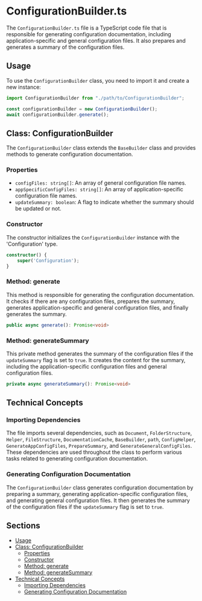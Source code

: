 # ConfigurationBuilder.ts

The `ConfigurationBuilder.ts` file is a TypeScript code file that is responsible for generating configuration documentation, including application-specific and general configuration files. It also prepares and generates a summary of the configuration files.

## Usage

To use the `ConfigurationBuilder` class, you need to import it and create a new instance:

```typescript
import ConfigurationBuilder from "./path/to/ConfigurationBuilder";

const configurationBuilder = new ConfigurationBuilder();
await configurationBuilder.generate();
```

## Class: ConfigurationBuilder

The `ConfigurationBuilder` class extends the `BaseBuilder` class and provides methods to generate configuration documentation.

### Properties

- `configFiles: string[]`: An array of general configuration file names.
- `appSpecificConfigFiles: string[]`: An array of application-specific configuration file names.
- `updateSummary: boolean`: A flag to indicate whether the summary should be updated or not.

### Constructor

The constructor initializes the `ConfigurationBuilder` instance with the 'Configuration' type.

```typescript
constructor() {
    super('Configuration');
}
```

### Method: generate

This method is responsible for generating the configuration documentation. It checks if there are any configuration files, prepares the summary, generates application-specific and general configuration files, and finally generates the summary.

```typescript
public async generate(): Promise<void>
```

### Method: generateSummary

This private method generates the summary of the configuration files if the `updateSummary` flag is set to `true`. It creates the content for the summary, including the application-specific configuration files and general configuration files.

```typescript
private async generateSummary(): Promise<void>
```

## Technical Concepts

### Importing Dependencies

The file imports several dependencies, such as `Document`, `FolderStructure`, `Helper`, `FileStructure`, `DocumentationCache`, `BaseBuilder`, `path`, `ConfigHelper`, `GenerateAppConfigFiles`, `PrepareSummary`, and `GenerateGeneralConfigFiles`. These dependencies are used throughout the class to perform various tasks related to generating configuration documentation.

### Generating Configuration Documentation

The `ConfigurationBuilder` class generates configuration documentation by preparing a summary, generating application-specific configuration files, and generating general configuration files. It then generates the summary of the configuration files if the `updateSummary` flag is set to `true`.

## Sections

- [Usage](#usage)
- [Class: ConfigurationBuilder](#class-configurationbuilder)
  - [Properties](#properties)
  - [Constructor](#constructor)
  - [Method: generate](#method-generate)
  - [Method: generateSummary](#method-generatesummary)
- [Technical Concepts](#technical-concepts)
  - [Importing Dependencies](#importing-dependencies)
  - [Generating Configuration Documentation](#generating-configuration-documentation)